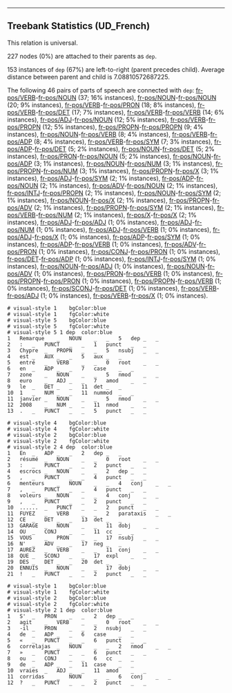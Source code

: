 

--------------------------------------------------------------------------------

## Treebank Statistics (UD_French)

This relation is universal.

227 nodes (0%) are attached to their parents as `dep`.

153 instances of `dep` (67%) are left-to-right (parent precedes child).
Average distance between parent and child is 7.08810572687225.

The following 46 pairs of parts of speech are connected with `dep`: [fr-pos/VERB]()-[fr-pos/NOUN]() (37; 16% instances), [fr-pos/NOUN]()-[fr-pos/NOUN]() (20; 9% instances), [fr-pos/VERB]()-[fr-pos/PRON]() (18; 8% instances), [fr-pos/VERB]()-[fr-pos/DET]() (17; 7% instances), [fr-pos/VERB]()-[fr-pos/VERB]() (14; 6% instances), [fr-pos/ADJ]()-[fr-pos/NOUN]() (12; 5% instances), [fr-pos/VERB]()-[fr-pos/PROPN]() (12; 5% instances), [fr-pos/PROPN]()-[fr-pos/PROPN]() (9; 4% instances), [fr-pos/NOUN]()-[fr-pos/VERB]() (8; 4% instances), [fr-pos/VERB]()-[fr-pos/ADP]() (8; 4% instances), [fr-pos/VERB]()-[fr-pos/SYM]() (7; 3% instances), [fr-pos/ADP]()-[fr-pos/DET]() (5; 2% instances), [fr-pos/NOUN]()-[fr-pos/DET]() (5; 2% instances), [fr-pos/PRON]()-[fr-pos/NOUN]() (5; 2% instances), [fr-pos/NOUN]()-[fr-pos/ADP]() (3; 1% instances), [fr-pos/NOUN]()-[fr-pos/NUM]() (3; 1% instances), [fr-pos/PROPN]()-[fr-pos/NUM]() (3; 1% instances), [fr-pos/PROPN]()-[fr-pos/X]() (3; 1% instances), [fr-pos/ADJ]()-[fr-pos/SYM]() (2; 1% instances), [fr-pos/ADP]()-[fr-pos/NOUN]() (2; 1% instances), [fr-pos/ADV]()-[fr-pos/NOUN]() (2; 1% instances), [fr-pos/INTJ]()-[fr-pos/PROPN]() (2; 1% instances), [fr-pos/NOUN]()-[fr-pos/SYM]() (2; 1% instances), [fr-pos/NOUN]()-[fr-pos/X]() (2; 1% instances), [fr-pos/PROPN]()-[fr-pos/ADV]() (2; 1% instances), [fr-pos/PROPN]()-[fr-pos/SYM]() (2; 1% instances), [fr-pos/VERB]()-[fr-pos/NUM]() (2; 1% instances), [fr-pos/X]()-[fr-pos/X]() (2; 1% instances), [fr-pos/ADJ]()-[fr-pos/ADJ]() (1; 0% instances), [fr-pos/ADJ]()-[fr-pos/NUM]() (1; 0% instances), [fr-pos/ADJ]()-[fr-pos/VERB]() (1; 0% instances), [fr-pos/ADJ]()-[fr-pos/X]() (1; 0% instances), [fr-pos/ADP]()-[fr-pos/SYM]() (1; 0% instances), [fr-pos/ADP]()-[fr-pos/VERB]() (1; 0% instances), [fr-pos/ADV]()-[fr-pos/PRON]() (1; 0% instances), [fr-pos/CONJ]()-[fr-pos/PRON]() (1; 0% instances), [fr-pos/DET]()-[fr-pos/ADP]() (1; 0% instances), [fr-pos/INTJ]()-[fr-pos/SYM]() (1; 0% instances), [fr-pos/NOUN]()-[fr-pos/ADJ]() (1; 0% instances), [fr-pos/NOUN]()-[fr-pos/ADV]() (1; 0% instances), [fr-pos/PRON]()-[fr-pos/VERB]() (1; 0% instances), [fr-pos/PROPN]()-[fr-pos/PRON]() (1; 0% instances), [fr-pos/PROPN]()-[fr-pos/VERB]() (1; 0% instances), [fr-pos/SCONJ]()-[fr-pos/DET]() (1; 0% instances), [fr-pos/VERB]()-[fr-pos/ADJ]() (1; 0% instances), [fr-pos/VERB]()-[fr-pos/X]() (1; 0% instances).


~~~ conllu
# visual-style 1	bgColor:blue
# visual-style 1	fgColor:white
# visual-style 5	bgColor:blue
# visual-style 5	fgColor:white
# visual-style 5 1 dep	color:blue
1	Remarque	_	NOUN	_	_	5	dep	_	_
2	:	_	PUNCT	_	_	1	punct	_	_
3	Chypre	_	PROPN	_	_	5	nsubj	_	_
4	est	_	AUX	_	_	5	aux	_	_
5	entré	_	VERB	_	_	0	root	_	_
6	en	_	ADP	_	_	7	case	_	_
7	zone	_	NOUN	_	_	5	nmod	_	_
8	euro	_	ADJ	_	_	7	amod	_	_
9	le	_	DET	_	_	11	det	_	_
10	1	_	NUM	_	_	11	nummod	_	_
11	janvier	_	NOUN	_	_	5	nmod	_	_
12	2008	_	NUM	_	_	11	nmod	_	_
13	.	_	PUNCT	_	_	5	punct	_	_

~~~


~~~ conllu
# visual-style 4	bgColor:blue
# visual-style 4	fgColor:white
# visual-style 2	bgColor:blue
# visual-style 2	fgColor:white
# visual-style 2 4 dep	color:blue
1	En	_	ADP	_	_	2	dep	_	_
2	résumé	_	NOUN	_	_	0	root	_	_
3	:	_	PUNCT	_	_	2	punct	_	_
4	escrocs	_	NOUN	_	_	2	dep	_	_
5	,	_	PUNCT	_	_	4	punct	_	_
6	menteurs	_	NOUN	_	_	4	conj	_	_
7	,	_	PUNCT	_	_	4	punct	_	_
8	voleurs	_	NOUN	_	_	4	conj	_	_
9	,	_	PUNCT	_	_	2	punct	_	_
10	......	_	PUNCT	_	_	2	punct	_	_
11	FUYEZ	_	VERB	_	_	2	parataxis	_	_
12	CE	_	DET	_	_	13	det	_	_
13	GARAGE	_	NOUN	_	_	11	dobj	_	_
14	OU	_	CONJ	_	_	11	cc	_	_
15	VOUS	_	PRON	_	_	17	nsubj	_	_
16	N'	_	ADV	_	_	17	neg	_	_
17	AUREZ	_	VERB	_	_	11	conj	_	_
18	QUE	_	SCONJ	_	_	17	expl	_	_
19	DES	_	DET	_	_	20	det	_	_
20	ENNUIS	_	NOUN	_	_	17	dobj	_	_
21	!	_	PUNCT	_	_	2	punct	_	_

~~~


~~~ conllu
# visual-style 1	bgColor:blue
# visual-style 1	fgColor:white
# visual-style 2	bgColor:blue
# visual-style 2	fgColor:white
# visual-style 2 1 dep	color:blue
1	S'	_	PRON	_	_	2	dep	_	_
2	agit	_	VERB	_	_	0	root	_	_
3	-il	_	PRON	_	_	2	nsubj	_	_
4	de	_	ADP	_	_	6	case	_	_
5	«	_	PUNCT	_	_	6	punct	_	_
6	correlajas	_	NOUN	_	_	2	nmod	_	_
7	»	_	PUNCT	_	_	6	punct	_	_
8	ou	_	CONJ	_	_	6	cc	_	_
9	de	_	ADP	_	_	11	case	_	_
10	vraies	_	ADJ	_	_	11	amod	_	_
11	corridas	_	NOUN	_	_	6	conj	_	_
12	?	_	PUNCT	_	_	2	punct	_	_

~~~


